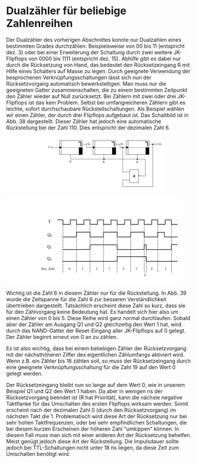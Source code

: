 # Dualzähler für beliebige Zahlenreihen


Der Dualzähler des vorherigen Abschnittes konnte nur Dualzahlen eines bestimmten Grades durchzählen. Beispielsweise von 00 bis 11 (entspricht dez. 3) oder bei einer Erweiterung der Schaltung durch zwei weitere JK-Flipflops von 0000 bis 1111 (entspricht dez. 15). Abhilfe gibt es dabei nur durch die Rücksetzung von Hand, das bedeutet den Rücksetzeingang R mit Hilfe eines Schalters auf Masse zu legen. Durch geeignete Verwendung der besprochenen Verknüpfungsschaltungen lässt sich nun der Rücksetzvorgang automatisch bewerkstelligen. Man muss nur die geeigneten Gatter zusammenschalten, die zu einem bestimmten Zeitpunkt den Zähler wieder auf Null zurücksetzt. Bei Zählern mit zwei oder drei JK-Flipflops ist das kein Problem. Selbst bei umfangreicheren Zählern gibt es leichte, sofort durchschaubare Rückstellschaltungen.
Als Beispiel wählen wir einen Zähler, der durch drei Flipflops aufgebaut ist. Das Schaltbild ist in Abb. 38 dargestellt. Dieser Zähler hat jedoch eine automatische Rückstellung bei der Zahl 110. Dies entspricht der dezimalen Zahl 6. 

![schaltung](img01.png)


![diagramm](img02.png)

Wichtig ist die Zahl 6 in diesem Zähler nur für die Rückstellung. In Abb. 39 wurde die Zeitspanne für die Zahl 6 zur besseren Verständlichkeit übertrieben dargestellt. Tatsächlich erscheint diese Zahl so kurz, dass sie für den Zählvorgang keine Bedeutung hat. Es handelt sich hier also um einen Zähler von 0 bis 5. Diese Reihe wird ganz normal durchlaufen. Sobald aber der Zähler am Ausgang Q1 und Q2 gleichzeitig den Wert 1 hat, wird durch das NAND-Gatter der Reset-Eingang aller JK-Flipflops auf 0 gelegt. Der Zähler beginnt erneut von 0 an zu zählen.

Es ist also wichtig, dass bei einem beliebigen Zähler der Rücksetzvorgang mit der nächsthöheren Ziffer des eigentlichen Zählumfangs aktiviert wird. Wenn z.B. ein Zähler bis 18 zählen soll, so muss der Rücksetzeingang durch eine geeignete Verknüpfungsschaltung für die Zahl 19 auf den Wert 0 gelegt werden.

Der Rücksetzeingang bleibt nun so lange auf dem Wert 0, wie in unserem Beispiel Q1 und Q2 den Wert 1 haben. Da aber in wenigen ns der Rücksetzvorgang beendet ist (R hat Priorität), kann die nächste negative Taktflanke für das Umschalten des ersten Flipflops wirksam werden. Somit erscheint nach der dezimalen Zahl 0 (durch den Rücksetzvorgang) im nächsten Takt die 1. Problematisch wird diese Art der Rücksetzung nur bei sehr hohen Taktfrequenzen, oder bei sehr empfindlichen Schaltungen, die bei diesem kurzen Erscheinen der höheren Zahl “umkippen“ können. In diesem Fall muss man sich mit einer anderen Art der Rücksetzung behelfen. Meist genügt jedoch diese Art der Rückstellung. Die Impulsdauer sollte jedoch bei TTL-Schaltungen nicht unter 18 ns liegen, da diese Zeit zum Umschalten benötigt wird.

